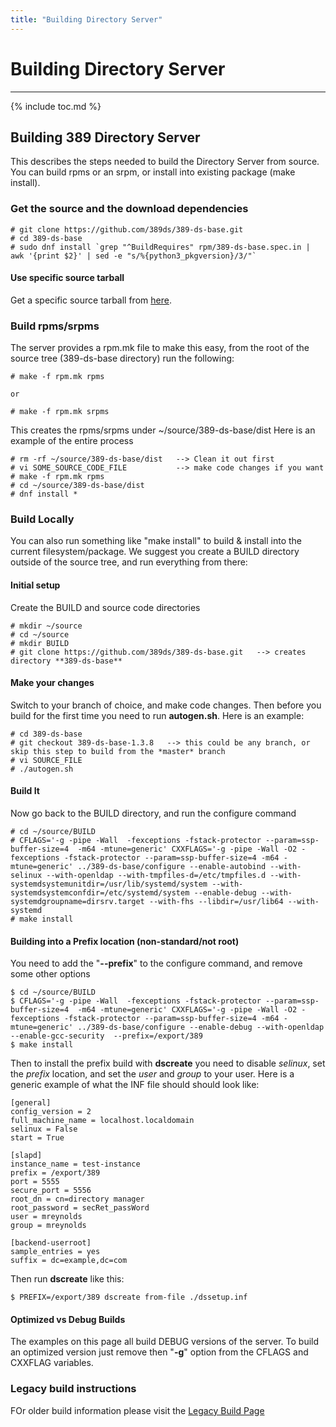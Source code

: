 ```yaml
---
title: "Building Directory Server"
---
```


# Building Directory Server
---------------------

{% include toc.md %}


## Building 389 Directory Server

This describes the steps needed to build the Directory Server from source.  You can build rpms or an srpm, or install into existing package (make install).

### Get the source and the download dependencies

    # git clone https://github.com/389ds/389-ds-base.git
    # cd 389-ds-base
    # sudo dnf install `grep "^BuildRequires" rpm/389-ds-base.spec.in | awk '{print $2}' | sed -e "s/%{python3_pkgversion}/3/"`

#### Use specific source tarball

Get a specific source tarball from [here](../development/source.html).

### Build rpms/srpms

The server provides a rpm.mk file to make this easy, from the root of the source tree (389-ds-base directory) run the following:

    # make -f rpm.mk rpms

    or

    # make -f rpm.mk srpms

This creates the rpms/srpms under ~/source/389-ds-base/dist  Here is an example of the entire process

    # rm -rf ~/source/389-ds-base/dist   --> Clean it out first
    # vi SOME_SOURCE_CODE_FILE           --> make code changes if you want
    # make -f rpm.mk rpms
    # cd ~/source/389-ds-base/dist
    # dnf install *

### Build Locally

You can also run something like "make install" to build & install into the current filesystem/package.  We suggest you create a BUILD directory outside of the source tree, and run everything from there:

#### Initial setup

Create the BUILD and source code directories

    # mkdir ~/source
    # cd ~/source
    # mkdir BUILD
    # git clone https://github.com/389ds/389-ds-base.git   --> creates directory **389-ds-base**

#### Make your changes

Switch to your branch of choice, and make code changes.  Then before you build for the first time you need to run **autogen.sh**.  Here is an example:

    # cd 389-ds-base
    # git checkout 389-ds-base-1.3.8   --> this could be any branch, or skip this step to build from the *master* branch
    # vi SOURCE_FILE
    # ./autogen.sh

#### Build It

Now go back to the BUILD directory, and run the configure command

    # cd ~/source/BUILD
    # CFLAGS='-g -pipe -Wall  -fexceptions -fstack-protector --param=ssp-buffer-size=4  -m64 -mtune=generic' CXXFLAGS='-g -pipe -Wall -O2 -fexceptions -fstack-protector --param=ssp-buffer-size=4 -m64 -mtune=generic' ../389-ds-base/configure --enable-autobind --with-selinux --with-openldap --with-tmpfiles-d=/etc/tmpfiles.d --with-systemdsystemunitdir=/usr/lib/systemd/system --with-systemdsystemconfdir=/etc/systemd/system --enable-debug --with-systemdgroupname=dirsrv.target --with-fhs --libdir=/usr/lib64 --with-systemd
    # make install

#### Building into a Prefix location (non-standard/not root)

You need to add the "**\-\-prefix**" to the configure command, and remove some other options

    $ cd ~/source/BUILD
    $ CFLAGS='-g -pipe -Wall  -fexceptions -fstack-protector --param=ssp-buffer-size=4  -m64 -mtune=generic' CXXFLAGS='-g -pipe -Wall -O2 -fexceptions -fstack-protector --param=ssp-buffer-size=4 -m64 -mtune=generic' ../389-ds-base/configure --enable-debug --with-openldap --enable-gcc-security  --prefix=/export/389
    $ make install

Then to install the prefix build with **dscreate** you need to disable *selinux*, set the *prefix* location, and set the *user* and *group* to your user.  Here is a generic example of what the INF file should should look like:

    [general]
    config_version = 2
    full_machine_name = localhost.localdomain
    selinux = False
    start = True

    [slapd]
    instance_name = test-instance
    prefix = /export/389
    port = 5555
    secure_port = 5556
    root_dn = cn=directory manager
    root_password = secRet_passWord
    user = mreynolds
    group = mreynolds

    [backend-userroot]
    sample_entries = yes
    suffix = dc=example,dc=com

Then run **dscreate** like this:

    $ PREFIX=/export/389 dscreate from-file ./dssetup.inf


#### Optimized vs Debug Builds

The examples on this page all build DEBUG versions of the server.  To build an optimized version just remove then "**-g**" option from the CFLAGS and CXXFLAG variables.


### Legacy build instructions

FOr older build information please visit the [Legacy Build Page](legacy-building.html)
